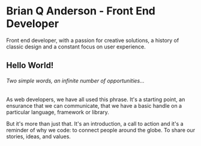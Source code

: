 # Brian Q Anderson - Front End Developer

Front end developer, with a passion for creative solutions, a history of classic design and a constant focus on user experience.

## Hello World!

###### Two simple words, an infinite number of opportunities...

As web developers, we have all used this phrase. It's a starting point, an ensurance that we can communicate, that we have a basic handle on a particular language, framework or library.

But it's more than just that. It's an introduction, a call to action and it's a reminder of why we code: to connect people around the globe. To share our stories, ideas, and values.
